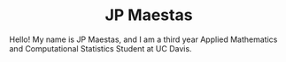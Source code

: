 <h1 style="text-align: center;">JP Maestas</h1>

Hello! My name is JP Maestas, and I am a third year Applied Mathematics and Computational Statistics Student at UC Davis.
